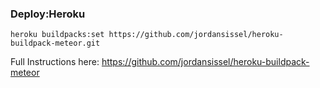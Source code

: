 ### Deploy:Heroku
```
heroku buildpacks:set https://github.com/jordansissel/heroku-buildpack-meteor.git
```

Full Instructions here: https://github.com/jordansissel/heroku-buildpack-meteor
